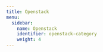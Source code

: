 ```yaml
---
title: Openstack
menu:
  sidebar:
    name: Openstack
    identifier: openstack-category
    weight: 4
---
```

